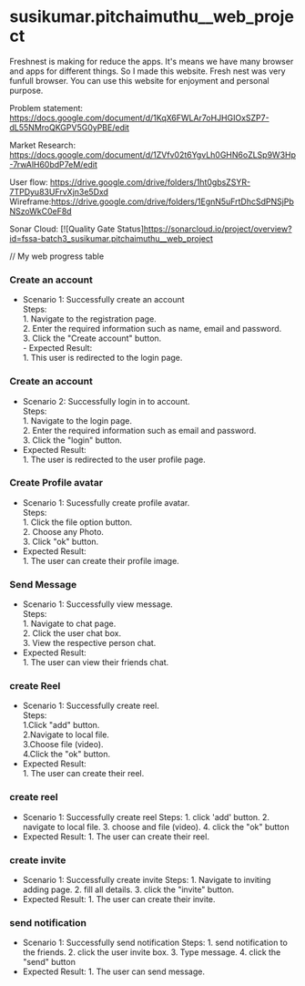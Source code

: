 # susikumar.pitchaimuthu__web_project


Freshnest is making for reduce the apps. It's means we have many browser and apps for different things. So I made this website. Fresh nest was very funfull browser. You can use this website for enjoyment and personal purpose.

Problem statement: https://docs.google.com/document/d/1KqX6FWLAr7oHJHGIOxSZP7-dL55NMroQKGPV5G0yPBE/edit

Market Research: https://docs.google.com/document/d/1ZVfv02t6YgvLh0GHN6oZLSp9W3Hp-7rwAlH60bdP7eM/edit

User flow: https://drive.google.com/drive/folders/1ht0gbsZSYR-7TPDyu83UFrvXjn3e5Dxd Wireframe:https://drive.google.com/drive/folders/1EgnN5uFrtDhcSdPNSjPbNSzoWkC0eF8d

Sonar Cloud: [![Quality Gate Status]https://sonarcloud.io/project/overview?id=fssa-batch3_susikumar.pitchaimuthu__web_project


// My web progress table


### Create an account  
   - Scenario 1: Successfully create an account  
          Steps:  
              1. Navigate to the registration page.  
              2. Enter the required information such as name, email and password.  
              3. Click the "Create account" button.  
    - Expected Result:  
              1. This user is redirected to the login page.  
               
                  
                  
### Create an account  
   - Scenario 2: Successfully login in to account.  
        Steps:  
            1. Navigate to the login page.  
            2. Enter the required information such as email and password.  
            3. Click the "login" button.  
   - Expected Result:  
            1. The user is redirected to the user profile page.  

 

### Create Profile avatar  
   - Scenario 1: Sucessfully create profile avatar.  
       Steps:  
            1. Click the file option button.  
            2. Choose any Photo.  
            3. Click "ok" button.  
   - Expected Result:  
            1. The user can create their profile image.   
           
            
       
       
 ### Send Message  
   - Scenario 1: Successfully view message.  
       Steps:  
           1. Navigate to chat page.  
           2. Click the user chat box.  
           3. View the respective person chat.  
   - Expected Result:  
           1. The user can view their friends chat.  
       
       
       
              
            





### create Reel  
   - Scenario 1: Successfully create reel.  
      Steps:  
          1.Click "add" button.  
          2.Navigate to local file.  
          3.Choose file (video).  
          4.Click the "ok" button.  
   - Expected Result:  
          1. The user can create their reel.  



           
 
### create reel

   - Scenario 1: Successfully create reel
      Steps:
           1. click 'add' button.
           2. navigate to local file.
           3. choose and file (video).
           4. click the "ok" button
   - Expected Result:
           1. The user can create their reel. 
           
           
           
### create invite

   - Scenario 1: Successfully create invite
      Steps:
           1. Navigate to inviting adding page.
           2. fill all details.
           3. click the "invite" button.
   - Expected Result:
           1. The user can create their invite.
           
           
           
### send notification

   - Scenario 1: Successfully send notification
      Steps:
           1. send notification to the friends.
           2. click the user invite box.
           3. Type message.
           4. click the "send" button
   - Expected Result:
           1. The user can send message.




